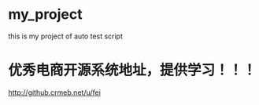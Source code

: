 # my_project
this is my project of auto test script

# 优秀电商开源系统地址，提供学习！！！

http://github.crmeb.net/u/fei
